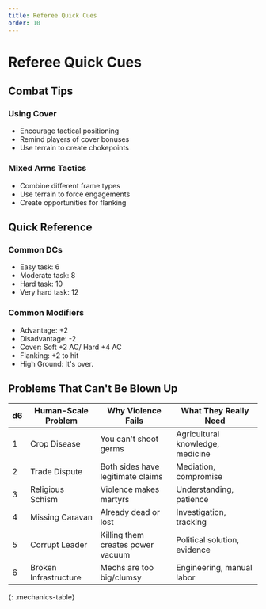 ```yaml
---
title: Referee Quick Cues
order: 10
---
```


# Referee Quick Cues

## Combat Tips

### Using Cover
- Encourage tactical positioning
- Remind players of cover bonuses
- Use terrain to create chokepoints

### Mixed Arms Tactics
- Combine different frame types
- Use terrain to force engagements
- Create opportunities for flanking

## Quick Reference

### Common DCs
- Easy task: 6
- Moderate task: 8
- Hard task: 10
- Very hard task: 12

### Common Modifiers
- Advantage: +2
- Disadvantage: -2
- Cover: Soft +2 AC/ Hard +4 AC
- Flanking: +2 to hit
- High Ground: It's over.

## Problems That Can't Be Blown Up

| d6 | Human-Scale Problem | Why Violence Fails | What They Really Need |
|----|--------------------|--------------------|----------------------|
| 1 | Crop Disease | You can't shoot germs | Agricultural knowledge, medicine |
| 2 | Trade Dispute | Both sides have legitimate claims | Mediation, compromise |
| 3 | Religious Schism | Violence makes martyrs | Understanding, patience |
| 4 | Missing Caravan | Already dead or lost | Investigation, tracking |
| 5 | Corrupt Leader | Killing them creates power vacuum | Political solution, evidence |
| 6 | Broken Infrastructure | Mechs are too big/clumsy | Engineering, manual labor |
{: .mechanics-table}
